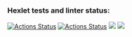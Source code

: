 ### Hexlet tests and linter status:
[![Actions Status](https://github.com/MaryKom/java-project-73/workflows/hexlet-check/badge.svg)](https://github.com/MaryKom/java-project-73/actions)
[![Actions Status](https://github.com/MaryKom/java-project-73/workflows/Java%20CI/badge.svg)](https://github.com/MaryKom/java-project-73/actions)
<a href="https://codeclimate.com/github/MaryKom/java-project-73/maintainability"><img src="https://api.codeclimate.com/v1/badges/9be5001fb1095c526bb0/maintainability" /></a>
<a href="https://codeclimate.com/github/MaryKom/java-project-73/test_coverage"><img src="https://api.codeclimate.com/v1/badges/9be5001fb1095c526bb0/test_coverage" /></a>
